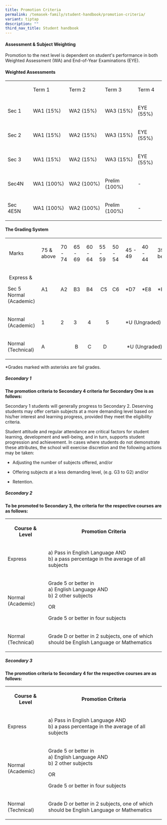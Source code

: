 ```yaml
---
title: Promotion Criteria
permalink: /temasek-family/student-handbook/promotion-criteria/
variant: tiptap
description: ""
third_nav_title: Student handbook
---
```

<h4><strong>Assessment &amp; Subject Weighting</strong></h4><p></p><p>Promotion to the next level is dependent on student's performance in both Weighted Assessment (WA) and End-of-Year Examinations (EYE).</p><h4><strong>Weighted Assessments</strong></h4><table><tbody><tr><td rowspan="1" colspan="1"><p>&nbsp;</p></td><td rowspan="1" colspan="1"><p>Term 1</p></td><td rowspan="1" colspan="1"><p>Term 2</p></td><td rowspan="1" colspan="1"><p>Term 3</p></td><td rowspan="1" colspan="1"><p>Term 4</p></td></tr><tr><td rowspan="1" colspan="1"><p>Sec 1</p></td><td rowspan="1" colspan="1"><p>WA1 (15%)</p></td><td rowspan="1" colspan="1"><p>WA2 (15%)</p></td><td rowspan="1" colspan="1"><p>WA3 (15%)</p></td><td rowspan="1" colspan="1"><p>EYE (55%)</p></td></tr><tr><td rowspan="1" colspan="1"><p>Sec 2</p></td><td rowspan="1" colspan="1"><p>WA1 (15%)</p></td><td rowspan="1" colspan="1"><p>WA2 (15%)</p></td><td rowspan="1" colspan="1"><p>WA3 (15%)</p></td><td rowspan="1" colspan="1"><p>EYE (55%)</p></td></tr><tr><td rowspan="1" colspan="1"><p>Sec 3</p></td><td rowspan="1" colspan="1"><p>WA1 (15%)</p></td><td rowspan="1" colspan="1"><p>WA2 (15%)</p></td><td rowspan="1" colspan="1"><p>WA3 (15%)</p></td><td rowspan="1" colspan="1"><p>EYE (55%)</p></td></tr><tr><td rowspan="1" colspan="1"><p>Sec4N</p></td><td rowspan="1" colspan="1"><p>WA1&nbsp;(100%)</p></td><td rowspan="1" colspan="1"><p>WA2&nbsp;(100%)</p></td><td rowspan="1" colspan="1"><p>Prelim (100%)</p></td><td rowspan="1" colspan="1"><p>-</p></td></tr><tr><td rowspan="1" colspan="1"><p>Sec 4E5N</p></td><td rowspan="1" colspan="1"><p>WA1&nbsp;(100%)</p></td><td rowspan="1" colspan="1"><p>WA2&nbsp;(100%)</p></td><td rowspan="1" colspan="1"><p>Prelim (100%)</p></td><td rowspan="1" colspan="1"><p>-</p></td></tr></tbody></table><h4><strong>The Grading System</strong></h4><table><tbody><tr><td rowspan="1" colspan="1"><p>&nbsp;Marks</p></td><td rowspan="1" colspan="1"><p>75 &amp; above</p></td><td rowspan="1" colspan="1"><p>70 - 74</p></td><td rowspan="1" colspan="1"><p>65 - 69</p></td><td rowspan="1" colspan="1"><p>60 - 64</p></td><td rowspan="1" colspan="1"><p>55 - 59</p></td><td rowspan="1" colspan="1"><p>50 - 54</p></td><td rowspan="1" colspan="1"><p>45 - 49</p></td><td rowspan="1" colspan="1"><p>40 - 44</p></td><td rowspan="1" colspan="1"><p>39 &amp; below</p></td></tr><tr><td rowspan="1" colspan="1"><p>&nbsp;Express &amp;</p><p>Sec 5 Normal (Academic)</p></td><td rowspan="1" colspan="1"><p>A1</p></td><td rowspan="1" colspan="1"><p>A2&nbsp;</p></td><td rowspan="1" colspan="1"><p>B3&nbsp;</p></td><td rowspan="1" colspan="1"><p>B4&nbsp;</p></td><td rowspan="1" colspan="1"><p>&nbsp;C5</p></td><td rowspan="1" colspan="1"><p>C6&nbsp;</p></td><td rowspan="1" colspan="1"><p>*D7&nbsp;</p></td><td rowspan="1" colspan="1"><p>*E8&nbsp;</p></td><td rowspan="1" colspan="1"><p>*F9&nbsp;</p></td></tr><tr><td rowspan="1" colspan="1"><p>Normal (Academic)&nbsp;</p></td><td rowspan="1" colspan="1"><p>1</p></td><td rowspan="1" colspan="1"><p>2&nbsp;</p></td><td rowspan="1" colspan="1"><p>3&nbsp;</p></td><td rowspan="1" colspan="1"><p>&nbsp;4</p></td><td rowspan="1" colspan="2"><p>&nbsp;&nbsp;&nbsp;&nbsp; 5&nbsp; &nbsp;</p></td><td rowspan="1" colspan="3"><p>*U (Ungraded)&nbsp; &nbsp; &nbsp;</p></td></tr><tr><td rowspan="1" colspan="1"><p>Normal (Technical)&nbsp;</p></td><td rowspan="1" colspan="2"><p>A</p></td><td rowspan="1" colspan="1"><p>&nbsp;B &nbsp;</p></td><td rowspan="1" colspan="1"><p>&nbsp;C</p></td><td rowspan="1" colspan="2"><p>&nbsp; &nbsp;D</p></td><td rowspan="1" colspan="3"><p>&nbsp;*U (Ungraded)&nbsp;&nbsp; &nbsp; &nbsp;</p></td></tr></tbody></table><p>*Grades marked with asterisks are fail grades.</p><p></p><h5>Secondary 1</h5><p><strong>The promotion criteria to Secondary 4 criteria for Secondary One is as follows:</strong></p><p>Secondary 1 students will generally progress to Secondary 2. Deserving students may offer certain subjects at a more demanding level based on his/her interest and learning progress, provided they meet the eligibility criteria.</p><p>Student attitude and regular attendance are critical factors for student learning, development and well-being, and in turn, supports student progression and achievement. In cases where students do not demonstrate these attributes, the school will exercise discretion and the following actions may be taken:</p><ul data-tight="true" class="tight"><li><p>Adjusting the number of subjects offered, and/or</p></li><li><p>Offering subjects at a less demanding level, (e.g. G3 to G2) and/or</p></li><li><p>Retention.</p></li></ul><p></p><h5>Secondary 2</h5><p><strong>To be promoted to Secondary 3, the criteria for the respective courses are as follows:</strong></p><table><tbody><tr><th rowspan="1" colspan="1"><p>Course &amp; Level</p></th><th rowspan="1" colspan="1"><p>Promotion Criteria</p></th></tr><tr><td rowspan="1" colspan="1"><p>Express</p></td><td rowspan="1" colspan="1"><p>a) Pass in English Language AND<br>b) a pass percentage in the average of all subjects</p></td></tr><tr><td rowspan="1" colspan="1"><p>Normal (Academic)</p></td><td rowspan="1" colspan="1"><p>Grade 5 or better in<br>a) English Language AND<br>b) 2 other subjects</p><p>OR</p><p>Grade 5 or better in four subjects</p></td></tr><tr><td rowspan="1" colspan="1"><p>Normal (Technical)</p></td><td rowspan="1" colspan="1"><p>Grade D or better in 2 subjects, one of which should be English Language or Mathematics</p></td></tr></tbody></table><p></p><h5>Secondary 3</h5><p><strong>The promotion criteria to Secondary 4 for the respective courses are as follows:</strong></p><table><tbody><tr><th rowspan="1" colspan="1"><p>Course &amp; Level</p></th><th rowspan="1" colspan="1"><p>Promotion Criteria</p></th></tr><tr><td rowspan="1" colspan="1"><p>Express</p></td><td rowspan="1" colspan="1"><p>a) Pass in English Language AND<br>b) a pass percentage in the average of all subjects</p></td></tr><tr><td rowspan="1" colspan="1"><p>Normal (Academic)</p></td><td rowspan="1" colspan="1"><p>Grade 5 or better in<br>a) English Language AND<br>b) 2 other subjects</p><p>OR</p><p>Grade 5 or better in four subjects</p></td></tr><tr><td rowspan="1" colspan="1"><p>Normal (Technical)</p></td><td rowspan="1" colspan="1"><p>Grade D or better in 2 subjects, one of which should be English Language or Mathematics</p></td></tr></tbody></table><p></p>